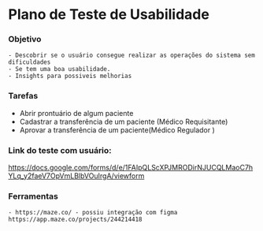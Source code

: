 # Plano de Teste de Usabilidade

### Objetivo
	- Descobrir se o usuário consegue realizar as operações do sistema sem dificuldades
	- Se tem uma boa usabilidade.
 	- Insights para possiveis melhorias
### Tarefas
  - Abrir prontuário de algum paciente
  - Cadastrar a transferência de um paciente (Médico Requisitante)
  - Aprovar a transferência de um paciente(Médico Regulador )

### Link do teste com usuário:
https://docs.google.com/forms/d/e/1FAIpQLScXPJMRODirNJUCQLMaoC7hYLq_y2faeV7OpVmLBlbVOuIrgA/viewform

### Ferramentas
	- https://maze.co/ - possiu integração com figma
 	https://app.maze.co/projects/244214418
